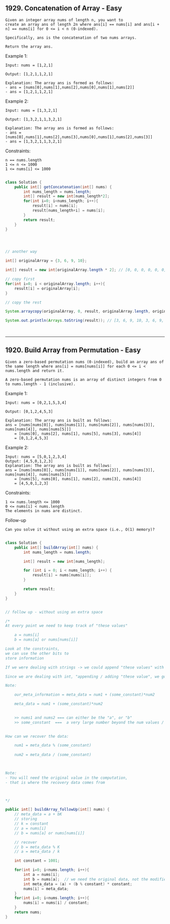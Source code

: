 ## 1929. Concatenation of Array - Easy

    Given an integer array nums of length n, you want to 
    create an array ans of length 2n where ans[i] == nums[i] and ans[i + n] == nums[i] for 0 <= i < n (0-indexed).

    Specifically, ans is the concatenation of two nums arrays.

    Return the array ans.

 

Example 1:

    Input: nums = [1,2,1]

    Output: [1,2,1,1,2,1]

    Explanation: The array ans is formed as follows:
    - ans = [nums[0],nums[1],nums[2],nums[0],nums[1],nums[2]]
    - ans = [1,2,1,1,2,1]

Example 2:

    Input: nums = [1,3,2,1]

    Output: [1,3,2,1,1,3,2,1]

    Explanation: The array ans is formed as follows:
    - ans = [nums[0],nums[1],nums[2],nums[3],nums[0],nums[1],nums[2],nums[3]]
    - ans = [1,3,2,1,1,3,2,1]
 

Constraints:

    n == nums.length
    1 <= n <= 1000
    1 <= nums[i] <= 1000

```java

class Solution {
    public int[] getConcatenation(int[] nums) {
        int nums_length = nums.length;
        int[] result = new int[nums_length*2];
        for(int i=0; i<nums_length; i++){
            result[i] = nums[i];
            result[nums_length+i] = nums[i];
        }
        return result;
    }
}




// another way

int[] originalArray = {3, 6, 9, 10};

int[] result = new int[originalArray.length * 2]; // [0, 0, 0, 0, 0, 0, 0, 0]

// copy first
for(int i=0; i < originalArray.length; i++){
    result[i] = originalArray[i];
}

// copy the rest

System.arraycopy(originalArray, 0, result, originalArray.length, originalArray.length);

System.out.println(Arrays.toString(result)); // [3, 6, 9, 10, 3, 6, 9, 10]

     

```

---

## 1920. Build Array from Permutation - Easy

    Given a zero-based permutation nums (0-indexed), build an array ans of the same length where ans[i] = nums[nums[i]] for each 0 <= i < nums.length and return it.

    A zero-based permutation nums is an array of distinct integers from 0 to nums.length - 1 (inclusive).

 

Example 1:

    Input: nums = [0,2,1,5,3,4]

    Output: [0,1,2,4,5,3]

    Explanation: The array ans is built as follows: 
    ans = [nums[nums[0]], nums[nums[1]], nums[nums[2]], nums[nums[3]], nums[nums[4]], nums[nums[5]]]
        = [nums[0], nums[2], nums[1], nums[5], nums[3], nums[4]]
        = [0,1,2,4,5,3]

Example 2:

    Input: nums = [5,0,1,2,3,4]
    Output: [4,5,0,1,2,3]
    Explanation: The array ans is built as follows:
    ans = [nums[nums[0]], nums[nums[1]], nums[nums[2]], nums[nums[3]], nums[nums[4]], nums[nums[5]]]
        = [nums[5], nums[0], nums[1], nums[2], nums[3], nums[4]]
        = [4,5,0,1,2,3]
 

Constraints:

    1 <= nums.length <= 1000
    0 <= nums[i] < nums.length
    The elements in nums are distinct.
 

Follow-up

    Can you solve it without using an extra space (i.e., O(1) memory)?

```java

class Solution {
    public int[] buildArray(int[] nums) {
        int nums_length = nums.length;

        int[] result = new int[nums_length];

        for (int i = 0; i < nums_length; i++) {
            result[i] = nums[nums[i]];
        }

        return result;
    }
}


// follow up - without using an extra space

/*
At every point we need to keep track of "these values"

	a = nums[i]
	b = nums[a] or nums[nums[i]]

Look at the constraints,
we can use the other bits to
store information

If we were dealing with strings -> we could append "these values" with a separator

Since we are dealing with int, "appending / adding "these value", we go beyond the constraints

Note:

	our_meta_information = meta_data = num1 + (some_constant)*num2

	meta_data = num1 + (some_constant)*num2

     
	>> nums1 and nums2 === can either be the "a", or "b"
	>> some_constant  ===  a very large number beyond the num values / prime number / bounds of the array

		
How can we recover the data:

	num1 = meta_data % (some_constant)
	
	num2 = meta_data / (some_constant)

	

Note:
- You will need the original value in the computation,
- that is where the recovery data comes from



*/

public int[] buildArray_followUp(int[] nums) {
    // meta_data = a + bK 
    // storing
    // k = constant
    // a = nums[i]
    // b = nums[a] or nums[nums[i]]

    // recover
    // b = meta_data % K
    // a = meta_data / k

    int constant = 1001;

    for(int i=0; i<nums.length; i++){
        int a = nums[i];
        int b = nums[a];  // we need the original data, not the modified one = do a % constant to the the orignal
        int meta_data = (a) + (b % constant) * constant;
        nums[i] = meta_data;
    }
    for(int i=0; i<nums.length; i++){
        nums[i] = nums[i] / constant;
    }
    return nums;
}


```
